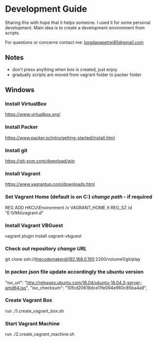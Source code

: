 # Development Guide
Sharing this with hope that it helps someone. I used it for some personal development. Main idea is to create a 
development environment from scripts.

For questions or concerns contact me: bogdanapetrei85@gmail.com   

## Notes
 - don't press anything when box is created, just enjoy
 - gradually  scripts are moved from vagrant folder to packer folder   
 
## Windows 

### Install VirtualBox 
https://www.virtualbox.org/

### Install Packer
https://www.packer.io/intro/getting-started/install.html

### Install git 
https://git-scm.com/download/win 

### Install Vagrant
https://www.vagrantup.com/downloads.html

### Set Vagrant Home (default is on C:) *change path* - if required
REG ADD HKCU\Environment /v VAGRANT_HOME /t REG_SZ /d "E:\VMs\vagrant.d"

### Install Vagrant VBGuest
vagrant plugin install vagrant-vbguest

### Check out repository *change URL*
git clone ssh://thecodemaker@192.168.0.195:2200/volume1/git/play

### In packer.json file update accordingly the ubuntu version
"iso_url": "http://releases.ubuntu.com/16.04/ubuntu-16.04.3-server-amd64.iso",
"iso_checksum": "10fcd20619dce11fe094e960c85ba4a9",

### Create Vagrant Box 
run ./1.create_vagrant_box.sh

### Start Vagrant Machine 
run ./2.create_vagrant_machine.sh
